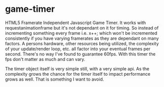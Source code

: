 # game-timer
HTML5 Framerate Independent Javascript Game Timer. 
It works with requestanimationframe but it's not dependant on it for timing.  So instead of incrementing something every frame i.e. x++; which won't be incremented consistently if you have varying framerates as they are dependant on many factors.  A persons hardware, other resources being utilized, the complexity of your update/render loop, etc. all factor into your eventual frames per second.  There's no way I've found to guarantee 60fps.  With this timer the fps don't matter as much and can vary.

The timer object itself is very simple still, with a very simple api.  As the complexity grows the chance for the timer itself to impact performance grows as well.  That is something I want to avoid.
